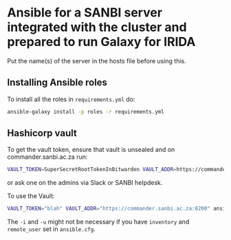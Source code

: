 # Ansible for a SANBI server integrated with the cluster and prepared to run Galaxy for IRIDA

Put the name(s) of the server in the hosts file before using this.

## Installing Ansible roles

To install all the roles in `requirements.yml` do:

```bash
ansible-galaxy install -p roles -r requirements.yml
```
## Hashicorp vault

To get the vault token, ensure that vault is unsealed and on commander.sanbi.ac.za run:

```bash
VAULT_TOKEN=SuperSecretRootTokenInBitwarden VAULT_ADDR=https://commander.sanbi.ac.za:8200 vault token create -policy irida
```

or ask one on the admins via Slack or SANBI helpdesk.

To use the Vault:

```bash
VAULT_TOKEN="blah" VAULT_ADDR="https://commander.sanbi.ac.za:8200" ansible-playbook -u ubuntu -i hosts server.yml
```

The `-i` and `-u` might not be necessary if you have `inventory` and `remote_user` set in `ansible.cfg`.
